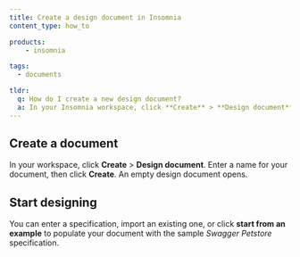 ```yaml
---
title: Create a design document in Insomnia
content_type: how_to

products:
    - insomnia

tags:
  - documents

tldr: 
  q: How do I create a new design document?
  a: In your Insomnia workspace, click **Create** > **Design document**, enter a name, and click **Create**.
---
```


## Create a document

In your workspace, click **Create** > **Design document**. Enter a name for your document, then click **Create**. An empty design document opens.

## Start designing

You can enter a specification, import an existing one, or click **start from an example** to populate your document with the sample _Swagger Petstore_ specification.